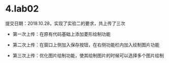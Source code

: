 # 4.lab02
提交日期：2018.10.28，实现了实验二的要求，共上传了三次

+ 第一次上传：在原有代码基础上添加菱形绘制功能

+ 第二次上传：在窗口上侧加入保存按钮，在右侧功能栏内加入绘制图片功能
 
+ 第三次上传：优化图片绘制功能，使其绘制图片的时候可以选择多个图片绘制

